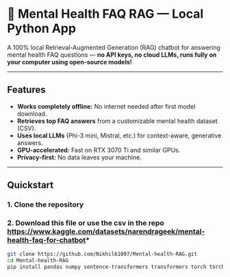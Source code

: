 # 🧠 Mental Health FAQ RAG — Local Python App

A 100% local Retrieval-Augmented Generation (RAG) chatbot for answering mental health FAQ questions — **no API keys, no cloud LLMs, runs fully on your computer using open-source models!**

---

## Features

- **Works completely offline:** No internet needed after first model download.
- **Retrieves top FAQ answers** from a customizable mental health dataset (CSV).
- **Uses local LLMs** (Phi-3 mini, Mistral, etc.) for context-aware, generative answers.
- **GPU-accelerated:** Fast on RTX 3070 Ti and similar GPUs.
- **Privacy-first:** No data leaves your machine.

---

## Quickstart

### 1. **Clone the repository**
### 2. **Download this file or use the csv in the repo https://www.kaggle.com/datasets/narendrageek/mental-health-faq-for-chatbot***
```bash
git clone https://github.com/Nikhil61097/Mental-health-RAG.git
cd Mental-health-RAG
pip install pandas numpy sentence-transformers transformers torch torchvision
